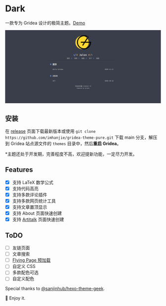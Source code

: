 # Dark

一款专为 Gridea 设计的极简主题。[Demo](https://royce2003.top)

![demo](/assets/media/images/demo.png)

## 安装

在 [release](https://github.com/jalenchuh/gridea-theme-dark/releases) 页面下载最新版本或使用 `git clone https://github.com/imhanjie/gridea-theme-pure.git` 下载 main 分支，解压到 Gridea 站点源文件的 `themes` 目录中，然后**重启 Gridea**。

*主题还处于开发期，完善程度不高，欢迎提新功能，一定尽力开发。

## Features

- [x] 支持 LaTeX 数学公式
- [x] 支持代码高亮
- [x] 支持多款评论插件
- [x] 支持多款网页统计工具
- [x] 支持文章置顶显示
- [x] 支持 About 页面快速创建
- [x] 支持 [Artitalk](https://artitalk.js.org/) 页面快速创建

## ToDO

- [ ] 友链页面
- [ ] 文章搜索
- [ ] [Flying Page 预加载](https://github.com/gijo-varghese/flying-pages)
- [ ] 自定义 CSS
- [ ] 多款配色可选
- [ ] 自定义配色

Special thanks to [@sanjinhub/hexo-theme-geek](https://github.com/sanjinhub/hexo-theme-geek).

💖 Enjoy it.
